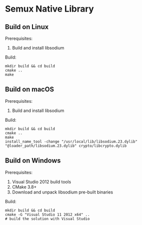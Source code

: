 # Semux Native Library

## Build on Linux


Prerequisites:
1. Build and install libsodium

Build:
```
mkdir build && cd build
cmake ..
make
```

## Build on macOS

Prerequisites:
1. Build and install libsodium

Build:
```
mkdir build && cd build
cmake ..
make
install_name_tool -change "/usr/local/lib/libsodium.23.dylib" "@loader_path/libsodium.23.dylib" crypto/libcrypto.dylib
```

## Build on Windows

Prerequisites:
1. Visual Studio 2012 build tools
2. CMake 3.8+
3. Download and unpack libsodium pre-built binaries

Build:
```
mkdir build && cd build
cmake -G "Visual Studio 11 2012 x64" ..
# build the solution with Visual Studio
```




